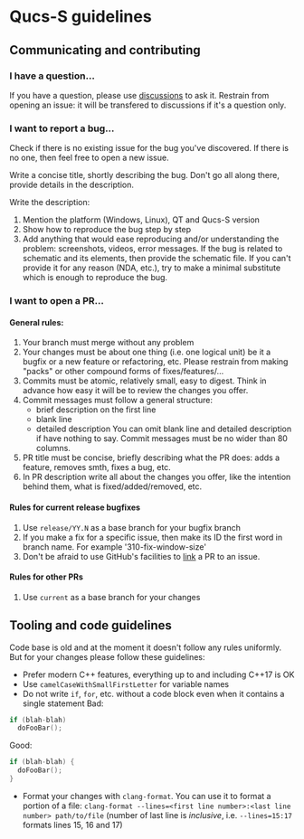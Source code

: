 # Qucs-S guidelines

## Communicating and contributing
### I have a question…
If you have a question, please use [discussions](https://github.com/ra3xdh/qucs_s/discussions) to ask it. Restrain from opening an issue: it will be transfered to discussions if it's a question only.

### I want to report a bug…
Check if there is no existing issue for the bug you've discovered. If there is no one, then feel free to open a new issue.

Write a concise title, shortly describing the bug. Don't go all along there, provide details in the description.

Write the description:
1. Mention the platform (Windows, Linux), QT and Qucs-S version
2. Show how to reproduce the bug step by step
3. Add anything that would ease reproducing and/or understanding the problem: screenshots, videos, error messages.
If the bug is related to schematic and its elements, then provide the schematic file. If you can't provide it for any reason (NDA, etc.), try to make a minimal substitute which is enough to reproduce the bug.

### I want to open a PR…
#### General rules:
1. Your branch must merge without any problem
2. Your changes must be about one thing (i.e. one logical unit) be it a bugfix or a new feature or refactoring, etc. Please restrain from making "packs" or other compound forms of fixes/features/…
3. Commits must be atomic, relatively small, easy to digest. Think in advance how easy it will be to review the changes you offer.
4. Commit messages must follow a general structure: 
    - brief description on the first line
    - blank line 
    - detailed description
   You can omit blank line and detailed description if have nothing to say. Commit messages must be no wider than 80 columns.
5. PR title must be concise, briefly describing what the PR does: adds a feature, removes smth, fixes a bug, etc.
6. In PR description write all about the changes you offer, like the intention behind them, what is fixed/added/removed, etc.

#### Rules for current release bugfixes
1. Use `release/YY.N` as a base branch for your bugfix branch
2. If you make a fix for a specific issue, then make its ID the first word in branch name. For example '310-fix-window-size'
3. Don't be afraid to use GitHub's facilities to [link](https://docs.github.com/en/issues/tracking-your-work-with-issues/linking-a-pull-request-to-an-issue) a PR to an issue.

#### Rules for other PRs
1. Use `current` as a base branch for your changes

## Tooling and code guidelines
Code base is old and at the moment it doesn't follow any rules uniformly. But for your changes please follow these guidelines:
- Prefer modern C++ features, everything up to and including C++17 is OK
- Use `camelCaseWithSmallFirstLetter` for variable names
- Do not write `if`, `for`, etc. without a code block even when it contains a single statement
Bad:
```c++
if (blah-blah) 
  doFooBar();
```
Good:
```c++
if (blah-blah) {
  doFooBar();
}
```
- Format your changes with `clang-format`. You can use it to format a portion of a file: `clang-format --lines=<first line number>:<last line number> path/to/file` (number of last line is *inclusive*, i.e. `--lines=15:17` formats lines 15, 16 and 17)
